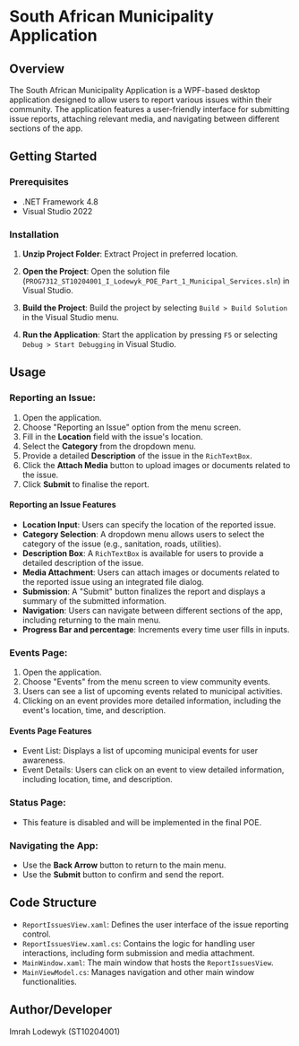# South African Municipality Application

## Overview
The South African Municipality Application is a WPF-based desktop application designed to allow users to report various issues within their community. The application features a user-friendly interface for submitting issue reports, attaching relevant media, and navigating between different sections of the app.

## Getting Started

### Prerequisites
- .NET Framework 4.8
- Visual Studio 2022

### Installation

1. **Unzip Project Folder**: Extract Project in preferred location.

2. **Open the Project**: Open the solution file (`PROG7312_ST10204001_I_Lodewyk_POE_Part_1_Municipal_Services.sln`) in Visual Studio.

3. **Build the Project**: Build the project by selecting `Build > Build Solution` in the Visual Studio menu.

4. **Run the Application**: Start the application by pressing `F5` or selecting `Debug > Start Debugging` in Visual Studio.

## Usage

### Reporting an Issue:
1. Open the application.
2. Choose "Reporting an Issue" option from the menu screen.
3. Fill in the **Location** field with the issue's location.
4. Select the **Category** from the dropdown menu.
5. Provide a detailed **Description** of the issue in the `RichTextBox`.
6. Click the **Attach Media** button to upload images or documents related to the issue.
7. Click **Submit** to finalise the report.

#### Reporting an Issue Features 
- **Location Input**: Users can specify the location of the reported issue.
- **Category Selection**: A dropdown menu allows users to select the category of the issue (e.g., sanitation, roads, utilities).
- **Description Box**: A `RichTextBox` is available for users to provide a detailed description of the issue.
- **Media Attachment**: Users can attach images or documents related to the reported issue using an integrated file dialog.
- **Submission**: A "Submit" button finalizes the report and displays a summary of the submitted information.
- **Navigation**: Users can navigate between different sections of the app, including returning to the main menu.
- **Progress Bar and percentage**: Increments every time user fills in inputs.

### Events Page:
1. Open the application.
2. Choose "Events" from the menu screen to view community events.
3. Users can see a list of upcoming events related to municipal activities.
4. Clicking on an event provides more detailed information, including the event's location, time, and description.

#### Events Page Features
- Event List: Displays a list of upcoming municipal events for user awareness.
- Event Details: Users can click on an event to view detailed information, including location, time, and description.

### Status Page:
- This feature is disabled and will be implemented in the final POE.

### Navigating the App:
- Use the **Back Arrow** button to return to the main menu.
- Use the **Submit** button to confirm and send the report.

## Code Structure
- `ReportIssuesView.xaml`: Defines the user interface of the issue reporting control.
- `ReportIssuesView.xaml.cs`: Contains the logic for handling user interactions, including form submission and media attachment.
- `MainWindow.xaml`: The main window that hosts the `ReportIssuesView`.
- `MainViewModel.cs`: Manages navigation and other main window functionalities.

## Author/Developer
Imrah Lodewyk (ST10204001)
